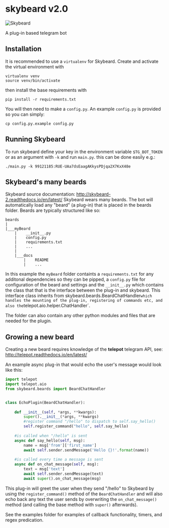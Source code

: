 # skybeard v2.0

![Skybeard](http://i.imgur.com/uFzWQWE.png)

A plug-in based telegram bot

## Installation
It is recommended to use a `virtualenv` for Skybeard. Create and activate the virtual environment with
```
virtualenv venv
source venv/bin/activate
```
then install the base requirements with
```
pip install -r requirements.txt
```

You will then need to make a `config.py`. An example `config.py` is provided so you can simply:
```
cp config.py.example config.py
```

## Running Skybeard

To run skybeard define your key in the environment variable `$TG_BOT_TOKEN` or as an argument with `-k` and run `main.py`. this can be done easily e.g.:

    ./main.py -k 99121185:RUE-UAa7dsEaagAKkysPDjqa2X7KxX48e 

## Skybeard's many beards
Skybeard source documentation: http://skybeard-2.readthedocs.io/en/latest/
Skybeard wears many beards. The bot will automatically load any "beard" (a plug-in) that is placed in the beards folder. Beards are typically structured like so:

```
beards
|
|___myBeard
    |    __init__.py
    |    config.py
    |    requirements.txt
    |    ...
    |
    |___docs
        |    README
        |    ...
```

In this example the `myBeard` folder containts a `requirements.txt` for any additonal dependencies so they can be pipped, a `config.py` file for configuration of the beard and settings and the `__init__.py` which contains the class that that is the interface between the plug-in and skybeard. 
This interface class inherits from skybeard.beards.BeardChatHandler` which handles the mounting of the plug-in, registering of commands etc, and also the `telepot.aio.helper.ChatHandler`. 

The folder can also contain any other python modules and files that are needed for the plugin.

## Growing a new beard
Creating a new beard requires knowledge of the **telepot** telegram API, see: http://telepot.readthedocs.io/en/latest/

An example async plug-in that would echo the user's message would look like this:
```Python
import telepot
import telepot.aio
from skybeard.beards import BeardChatHandler


class EchoPlugin(BeardChatHandler):
    
    def __init__(self, *args, **kwargs):
        super().__init__(*args, **kwargs)
        #register command "/hello" to dispatch to self.say_hello()
        self.register_command("hello", self.say_hello)
    
    #is called when "/hello" is sent
    async def say_hello(self, msg):
        name = msg['from']['first_name']
        await self.sender.sendMessage('Hello {}!'.format(name))
    
    #is called every time a message is sent
    async def on_chat_message(self, msg):
        text = msg['text']
        await self.sender.sendMessage(text)
        await super().on_chat_message(msg)
```

This plug-in will greet the user when they send "/hello" to Skybeard by using the `register_command()` method of the `BeardChatHandler` and will also echo back any text the user sends by overwriting the `on_chat_message()` method (and calling the base method with `super()` afterwards).

See the examples folder for examples of callback functionality, timers, and regex predication. 


